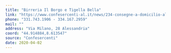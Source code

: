 ```yaml
---
title: "Birreria Il Borgo e Tigella Bella"
link: "https://www.confesercenti-al.it/news/234-consegne-a-domicilio-alessandria-lista-aggiornata-al-26-marzo.html"
phone: "331.743.1906 - 334.167.2959"
mail: ""
address: "Via Milano, 28 Alessandria"
coord: "44.914884,8.613547"
source: "Confesercenti"
date: 2020-04-02
---
```



